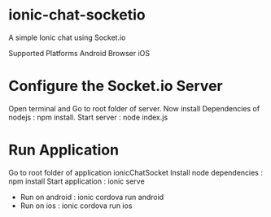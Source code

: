# ionic-chat-socketio
A simple Ionic chat using Socket.io

Supported Platforms
Android
Browser
iOS

# Configure the Socket.io Server
Open terminal and Go to root folder of server.
Now install Dependencies of nodejs : npm install.
Start server : node index.js

# Run Application
Go to root folder of application ionicChatSocket
Install node dependencies : npm install
Start application : ionic serve
- Run on android : ionic cordova run android
- Run on ios : ionic cordova run ios
